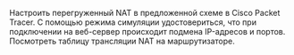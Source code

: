 Настроить перегруженный NAT в предложенной схеме в Cisco Packet Tracer. С помощью режима симуляции удостовериться, 
что при подключении на веб-сервер происходит подмена IP-адресов и портов. Посмотреть таблицу трансляции NAT на маршрутизаторе.